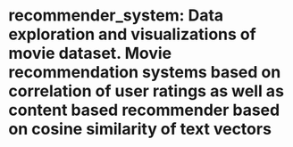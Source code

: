 # recommender_system: Data exploration and visualizations of movie dataset. Movie recommendation systems based on correlation of user ratings as well as content based recommender based on cosine similarity of text vectors
